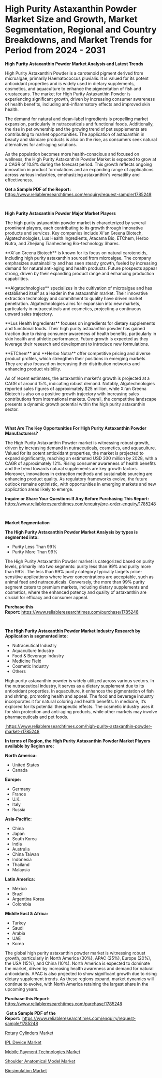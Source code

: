 <p><h1>High Purity Astaxanthin Powder Market Size and Growth, Market Segmentation, Regional and Country Breakdowns, and Market Trends for Period from 2024 -  2031</h1></p><p><strong>High Purity Astaxanthin Powder Market Analysis and Latest Trends</strong></p>
<p><p>High Purity Astaxanthin Powder is a carotenoid pigment derived from microalgae, primarily Haematococcus pluvialis. It is valued for its potent antioxidant properties and is widely used in dietary supplements, cosmetics, and aquaculture to enhance the pigmentation of fish and crustaceans. The market for High Purity Astaxanthin Powder is experiencing significant growth, driven by increasing consumer awareness of health benefits, including anti-inflammatory effects and improved skin health.</p><p>The demand for natural and clean-label ingredients is propelling market expansion, particularly in nutraceuticals and functional foods. Additionally, the rise in pet ownership and the growing trend of pet supplements are contributing to market opportunities. The application of astaxanthin in beauty and skincare products is also on the rise, as consumers seek natural alternatives for anti-aging solutions.</p><p>As the population becomes more health-conscious and focused on wellness, the High Purity Astaxanthin Powder Market is expected to grow at a CAGR of 10.8% during the forecast period. This growth reflects ongoing innovation in product formulations and an expanding range of applications across various industries, emphasizing astaxanthin's versatility and effectiveness.</p></p>
<p><strong>Get a Sample PDF of the Report:&nbsp;</strong> <a href="https://www.reliableresearchtimes.com/enquiry/request-sample/1785248?utm_campaign=1558&utm_medium=2&utm_source=Github&utm_content=ia&utm_term=18122024&utm_id=high-purity-astaxanthin-powder">https://www.reliableresearchtimes.com/enquiry/request-sample/1785248</a></p>
<p>&nbsp;</p>
<p><strong>High Purity Astaxanthin Powder Major Market Players</strong></p>
<p><p>The high purity astaxanthin powder market is characterized by several prominent players, each contributing to its growth through innovative products and services. Key companies include Xi'an Greena Biotech, Algatechnologies, Lus Health Ingredients, Atacama Bio, ETChem, Herbo Nutra, and Zhejiang Tianhecheng Bio-technology Shares.</p><p>**Xi'an Greena Biotech** is known for its focus on natural carotenoids, including high purity astaxanthin sourced from microalgae. The company emphasizes sustainability and has seen steady growth, fueled by increasing demand for natural anti-aging and health products. Future prospects appear strong, driven by their expanding product range and enhancing production capabilities.</p><p>**Algatechnologies** specializes in the cultivation of microalgae and has established itself as a leader in the astaxanthin market. Their innovative extraction technology and commitment to quality have driven market penetration. Algatechnologies aims for expansion into new markets, particularly in nutraceuticals and cosmetics, projecting a continuous upward sales trajectory.</p><p>**Lus Health Ingredients** focuses on ingredients for dietary supplements and functional foods. Their high purity astaxanthin powder has gained traction due to rising consumer awareness of health benefits, particularly in skin health and athletic performance. Future growth is expected as they leverage their research and development to introduce new formulations.</p><p>**ETChem** and **Herbo Nutra** offer competitive pricing and diverse product profiles, which strengthen their positions in emerging markets. They are also focused on increasing their distribution networks and enhancing product visibility.</p><p>As of recent estimates, the astaxanthin market's growth is projected at a CAGR of around 15%, indicating robust demand. Notably, Algatechnologies reported sales figures of approximately $25 million, while Xi'an Greena Biotech is also on a positive growth trajectory with increasing sales contributions from international markets. Overall, the competitive landscape presents a dynamic growth potential within the high purity astaxanthin sector.</p></p>
<p>&nbsp;</p>
<p><strong>What Are The Key Opportunities For High Purity Astaxanthin Powder Manufacturers?</strong></p>
<p><p>The High Purity Astaxanthin Powder market is witnessing robust growth, driven by increasing demand in nutraceuticals, cosmetics, and aquaculture. Valued for its potent antioxidant properties, the market is projected to expand significantly, reaching an estimated USD 300 million by 2028, with a CAGR of approximately 12%. Rising consumer awareness of health benefits and the trend towards natural supplements are key growth factors. Moreover, innovations in extraction methods and sustainable sourcing are enhancing product quality. As regulatory frameworks evolve, the future outlook remains optimistic, with opportunities in emerging markets and new application areas likely to emerge.</p></p>
<p><strong>Inquire or Share Your Questions If Any Before Purchasing This Report:</strong> <a href="https://www.reliableresearchtimes.com/enquiry/pre-order-enquiry/1785248?utm_campaign=1558&utm_medium=2&utm_source=Github&utm_content=ia&utm_term=18122024&utm_id=high-purity-astaxanthin-powder">https://www.reliableresearchtimes.com/enquiry/pre-order-enquiry/1785248</a></p>
<p>&nbsp;</p>
<p><strong>Market Segmentation</strong></p>
<p><strong>The High Purity Astaxanthin Powder Market Analysis by types is segmented into:</strong></p>
<p><ul><li>Purity Less Than 99%</li><li>Purity More Than 99%</li></ul></p>
<p><p>The High Purity Astaxanthin Powder market is categorized based on purity levels, primarily into two segments: purity less than 99% and purity more than 99%. The less than 99% purity category typically targets price-sensitive applications where lower concentrations are acceptable, such as animal feed and nutraceuticals. Conversely, the more than 99% purity segment caters to premium markets, including dietary supplements and cosmetics, where the enhanced potency and quality of astaxanthin are crucial for efficacy and consumer appeal.</p></p>
<p><strong>Purchase this Report:&nbsp;</strong><a href="https://www.reliableresearchtimes.com/purchase/1785248?utm_campaign=1558&utm_medium=2&utm_source=Github&utm_content=ia&utm_term=18122024&utm_id=high-purity-astaxanthin-powder">https://www.reliableresearchtimes.com/purchase/1785248</a></p>
<p>&nbsp;</p>
<p><strong>The High Purity Astaxanthin Powder Market Industry Research by Application is segmented into:</strong></p>
<p><ul><li>Nutraceutical Industry</li><li>Aquaculture Industry</li><li>Food & Beverage Industry</li><li>Medicine Field</li><li>Cosmetic Industry</li><li>Others</li></ul></p>
<p><p>High purity astaxanthin powder is widely utilized across various sectors. In the nutraceutical industry, it serves as a dietary supplement due to its antioxidant properties. In aquaculture, it enhances the pigmentation of fish and shrimp, promoting health and appeal. The food and beverage industry incorporates it for natural coloring and health benefits. In medicine, it’s explored for its potential therapeutic effects. The cosmetic industry uses it for skin protection and anti-aging products, while other markets may involve pharmaceuticals and pet foods.</p></p>
<p><a href="https://www.reliableresearchtimes.com/high-purity-astaxanthin-powder-market-r1785248?utm_campaign=1558&utm_medium=2&utm_source=Github&utm_content=ia&utm_term=18122024&utm_id=high-purity-astaxanthin-powder">&nbsp;https://www.reliableresearchtimes.com/high-purity-astaxanthin-powder-market-r1785248</a></p>
<p><strong>In terms of Region, the High Purity Astaxanthin Powder Market Players available by Region are:</strong></p>
<p>
    <p> <strong> North America: </strong>
        <ul>
            <li>United States</li>
            <li>Canada</li>
        </ul>
        </p> 
    <p> <strong> Europe: </strong>
        <ul>
            <li>Germany</li>
            <li>France</li>
            <li>U.K.</li>
            <li>Italy</li>
            <li>Russia</li>
        </ul>
        </p> 
    <p> <strong> Asia-Pacific: </strong>
        <ul>
            <li>China</li>
            <li>Japan</li>
            <li>South Korea</li>
            <li>India</li>
            <li>Australia</li>
            <li>China Taiwan</li>
            <li>Indonesia</li>
            <li>Thailand</li>
            <li>Malaysia</li>
        </ul>
        </p> 
    <p> <strong> Latin America: </strong>
        <ul>
            <li>Mexico</li>
            <li>Brazil</li>
            <li>Argentina Korea</li>
            <li>Colombia</li>
        </ul>
        </p> 
    <p> <strong> Middle East & Africa: </strong>
        <ul>
            <li>Turkey</li>
            <li>Saudi</li>
            <li>Arabia</li>
            <li>UAE</li>
            <li>Korea</li>
        </ul>
    </p>
    </p>
<p><p>The global high purity astaxanthin powder market is witnessing robust growth, particularly in North America (30%), APAC (25%), Europe (20%), the USA (15%), and China (10%). North America is expected to dominate the market, driven by increasing health awareness and demand for natural antioxidants. APAC is also projected to show significant growth due to rising dietary supplement trends. As these regions expand, market dynamics will continue to evolve, with North America retaining the largest share in the upcoming years.</p></p>
<p><strong>Purchase this Report: </strong><a href="https://www.reliableresearchtimes.com/purchase/1785248?utm_campaign=1558&utm_medium=2&utm_source=Github&utm_content=ia&utm_term=18122024&utm_id=high-purity-astaxanthin-powder">https://www.reliableresearchtimes.com/purchase/1785248</a></p>
<p>&nbsp;<strong>Get a Sample PDF of the Report:&nbsp;&nbsp;</strong><a href="https://www.reliableresearchtimes.com/enquiry/request-sample/1785248?utm_campaign=1558&utm_medium=2&utm_source=Github&utm_content=ia&utm_term=18122024&utm_id=high-purity-astaxanthin-powder">https://www.reliableresearchtimes.com/enquiry/request-sample/1785248</a></p>
<p><strong></strong></p>
<p><p><a href="https://www.linkedin.com/pulse/rotary-cylinders-market-research-report-2024-2031-valuereach-yyohc?utm_campaign=1558&utm_medium=2&utm_source=Github&utm_content=ia&utm_term=18122024&utm_id=high-purity-astaxanthin-powder">Rotary Cylinders Market</a></p><p><a href="https://www.linkedin.com/pulse/exploring-potential-ipl-device-marketthe-upcoming-prospects-sylaf?utm_campaign=1558&utm_medium=2&utm_source=Github&utm_content=ia&utm_term=18122024&utm_id=high-purity-astaxanthin-powder">IPL Device Market</a></p><p><a href="https://www.linkedin.com/pulse/industry-growth-potential-mobile-payment-technologies-market-forecasted-v4f2e?utm_campaign=1558&utm_medium=2&utm_source=Github&utm_content=ia&utm_term=18122024&utm_id=high-purity-astaxanthin-powder">Mobile Payment Technologies Market</a></p><p><a href="https://www.linkedin.com/pulse/strategic-overview-shoulder-anatomical-model-market-industry-bk5yf?utm_campaign=1558&utm_medium=2&utm_source=Github&utm_content=ia&utm_term=18122024&utm_id=high-purity-astaxanthin-powder">Shoulder Anatomical Model Market</a></p><p><a href="https://www.linkedin.com/pulse/in-depth-biosimulation-market-analysis-expansion-potential-9w3rf?utm_campaign=1558&utm_medium=2&utm_source=Github&utm_content=ia&utm_term=18122024&utm_id=high-purity-astaxanthin-powder">Biosimulation Market</a></p></p>